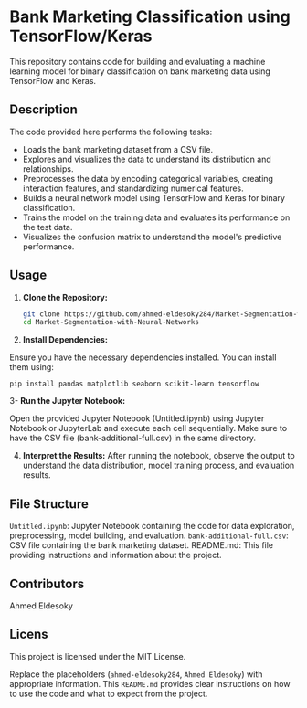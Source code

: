 # Bank Marketing Classification using TensorFlow/Keras

This repository contains code for building and evaluating a machine learning model for binary classification on bank marketing data using TensorFlow and Keras.

## Description

The code provided here performs the following tasks:
- Loads the bank marketing dataset from a CSV file.
- Explores and visualizes the data to understand its distribution and relationships.
- Preprocesses the data by encoding categorical variables, creating interaction features, and standardizing numerical features.
- Builds a neural network model using TensorFlow and Keras for binary classification.
- Trains the model on the training data and evaluates its performance on the test data.
- Visualizes the confusion matrix to understand the model's predictive performance.

## Usage
1. **Clone the Repository:**
   ```bash
   git clone https://github.com/ahmed-eldesoky284/Market-Segmentation-with-Neural-Networks.git
   cd Market-Segmentation-with-Neural-Networks

2. **Install Dependencies:**

  Ensure you have the necessary dependencies installed. You can install them using:
  ```
  pip install pandas matplotlib seaborn scikit-learn tensorflow
  ```
3- **Run the Jupyter Notebook:**

  Open the provided Jupyter Notebook 
  (Untitled.ipynb) using Jupyter Notebook or JupyterLab and execute each cell sequentially. Make sure to have the CSV 
  file (bank-additional-full.csv) in the same directory.

4. **Interpret the Results:**
   After running the notebook, observe the output to understand the data distribution, model training process, and evaluation results.


## File Structure
  `Untitled.ipynb`: Jupyter Notebook containing the code for data exploration, preprocessing, model building,
  and evaluation.
  `bank-additional-full.csv`: CSV file containing the bank marketing dataset.
  README.md: This file providing instructions and information about the project.
  
## Contributors

Ahmed Eldesoky
## Licens

This project is licensed under the MIT License.


Replace the placeholders (`ahmed-eldesoky284`, `Ahmed Eldesoky`) with appropriate information. This `README.md` provides clear instructions on how to use the code and what to expect from the project.

